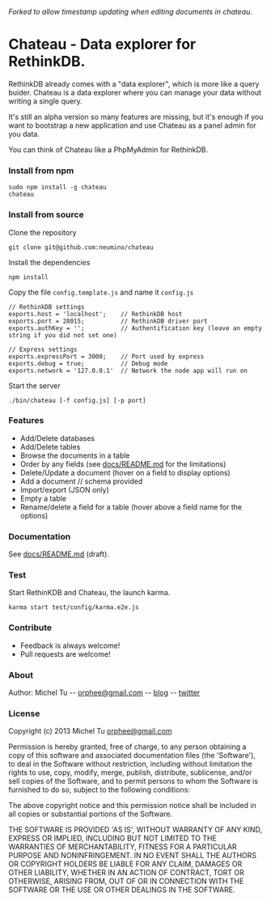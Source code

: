 _Forked to allow timestamp updating when editing documents in chateau._

# Chateau - Data explorer for RethinkDB.

RethinkDB already comes with a "data explorer", which is more like a query buider.
Chateau is a data explorer where you can manage your data without writing a single query.

It's still an alpha version so many features are missing, but it's enough if you want to
bootstrap a new application and use Chateau as a panel admin for you data.

You can think of Chateau like a PhpMyAdmin for RethinkDB.

### Install from npm
```
sudo npm install -g chateau
chateau
```

### Install from source

Clone the repository

```
git clone git@github.com:neumino/chateau
```


Install the dependencies

```
npm install
```

Copy the file `config.template.js` and name it `config.js`

```
// RethinkDB settings
exports.host = 'localhost';    // RethinkDB host
exports.port = 28015;          // RethinkDB driver port
exports.authKey = '';          // Authentification key (leave an empty string if you did not set one)

// Express settings
exports.expressPort = 3000;    // Port used by express
exports.debug = true;          // Debug mode
exports.network = '127.0.0.1'  // Network the node app will run on
```

Start the server
```
./bin/chateau [-f config.js] [-p port]
```

### Features
- Add/Delete databases
- Add/Delete tables
- Browse the documents in a table
- Order by any fields (see [docs/README.md](https://github.com/neumino/chateau/blob/master/doc/README.md) for the limitations)
- Delete/Update a document (hover on a field to display options)
- Add a document // schema provided
- Import/export (JSON only)
- Empty a table
- Rename/delete a field for a table (hover above a field name for the options)

### Documentation
See [docs/README.md](https://github.com/neumino/chateau/blob/master/doc/README.md) (draft).


### Test
Start RethinKDB and Chateau, the launch karma.

```
karma start test/config/karma.e2e.js
```

### Contribute
- Feedback is always welcome!
- Pull requests are welcome!

### About
Author: Michel Tu -- orphee@gmail.com -- [blog](http://blog.justonepixel.com) -- [twitter](https://twitter.com/neumino)

### License
Copyright (c) 2013 Michel Tu <orphee@gmail.com>

Permission is hereby granted, free of charge, to any person obtaining a copy of this
software and associated documentation files (the 'Software'), to deal in the Software
without restriction, including without limitation the rights to use, copy, modify, merge,
publish, distribute, sublicense, and/or sell copies of the Software, and to permit
persons to whom the Software is furnished to do so, subject to the following conditions:

The above copyright notice and this permission notice shall be included in all copies or
substantial portions of the Software.

THE SOFTWARE IS PROVIDED 'AS IS', WITHOUT WARRANTY OF ANY KIND, EXPRESS OR IMPLIED,
INCLUDING BUT NOT LIMITED TO THE WARRANTIES OF MERCHANTABILITY, FITNESS FOR A PARTICULAR
PURPOSE AND NONINFRINGEMENT. IN NO EVENT SHALL THE AUTHORS OR COPYRIGHT HOLDERS BE LIABLE
FOR ANY CLAIM, DAMAGES OR OTHER LIABILITY, WHETHER IN AN ACTION OF CONTRACT, TORT OR
OTHERWISE, ARISING FROM, OUT OF OR IN CONNECTION WITH THE SOFTWARE OR THE USE OR OTHER
DEALINGS IN THE SOFTWARE.

